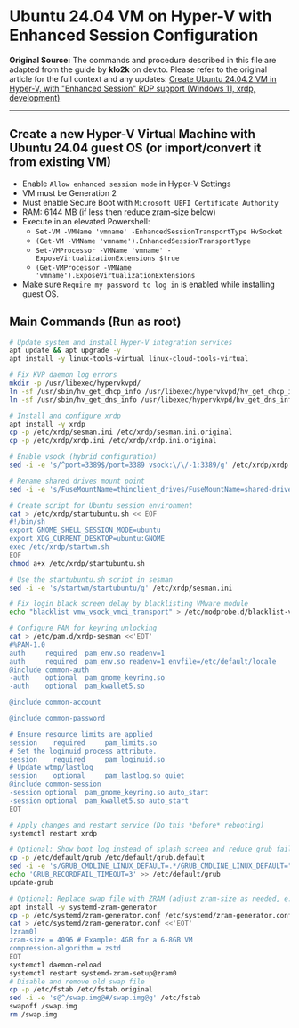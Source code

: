 # Ubuntu 24.04 VM on Hyper-V with Enhanced Session Configuration

**Original Source:** The commands and procedure described in this file are adapted from the guide by **klo2k** on dev.to. Please refer to the original article for the full context and any updates:
[Create Ubuntu 24.04.2 VM in Hyper-V, with "Enhanced Session" RDP support (Windows 11, xrdp, development)](https://dev.to/klo2k/create-ubuntu-24042-vm-in-hyper-v-with-enhanced-session-rdp-support-windows-11-xrdp-1omk)

---

## Create a new Hyper-V Virtual Machine with Ubuntu 24.04 guest OS (or import/convert it from existing VM)

- Enable `Allow enhanced session mode` in Hyper-V Settings
- VM must be Generation 2
- Must enable Secure Boot with `Microsoft UEFI Certificate Authority`
- RAM: 6144 MB (if less then reduce zram-size below)
- Execute in an elevated Powershell:
  - `Set-VM -VMName 'vmname' -EnhancedSessionTransportType HvSocket`
  - `(Get-VM -VMName 'vmname').EnhancedSessionTransportType`
  - `Set-VMProcessor -VMName 'vmname' -ExposeVirtualizationExtensions $true`
  - `(Get-VMProcessor -VMName 'vmname').ExposeVirtualizationExtensions`
- Make sure `Require my password to log in` is enabled while installing guest OS.

## Main Commands (Run as root)

```bash
# Update system and install Hyper-V integration services
apt update && apt upgrade -y
apt install -y linux-tools-virtual linux-cloud-tools-virtual

# Fix KVP daemon log errors
mkdir -p /usr/libexec/hypervkvpd/
ln -sf /usr/sbin/hv_get_dhcp_info /usr/libexec/hypervkvpd/hv_get_dhcp_info
ln -sf /usr/sbin/hv_get_dns_info /usr/libexec/hypervkvpd/hv_get_dns_info

# Install and configure xrdp
apt install -y xrdp
cp -p /etc/xrdp/sesman.ini /etc/xrdp/sesman.ini.original
cp -p /etc/xrdp/xrdp.ini /etc/xrdp/xrdp.ini.original

# Enable vsock (hybrid configuration)
sed -i -e 's/^port=3389$/port=3389 vsock:\/\/-1:3389/g' /etc/xrdp/xrdp.ini

# Rename shared drives mount point
sed -i -e 's/FuseMountName=thinclient_drives/FuseMountName=shared-drives/g' /etc/xrdp/sesman.ini

# Create script for Ubuntu session environment
cat > /etc/xrdp/startubuntu.sh << EOF
#!/bin/sh
export GNOME_SHELL_SESSION_MODE=ubuntu
export XDG_CURRENT_DESKTOP=ubuntu:GNOME
exec /etc/xrdp/startwm.sh
EOF
chmod a+x /etc/xrdp/startubuntu.sh

# Use the startubuntu.sh script in sesman
sed -i -e 's/startwm/startubuntu/g' /etc/xrdp/sesman.ini

# Fix login black screen delay by blacklisting VMware module
echo "blacklist vmw_vsock_vmci_transport" > /etc/modprobe.d/blacklist-vmw_vsock_vmci_transport.conf

# Configure PAM for keyring unlocking
cat > /etc/pam.d/xrdp-sesman <<'EOT'
#%PAM-1.0
auth     required  pam_env.so readenv=1
auth     required  pam_env.so readenv=1 envfile=/etc/default/locale
@include common-auth
-auth    optional  pam_gnome_keyring.so
-auth    optional  pam_kwallet5.so

@include common-account

@include common-password

# Ensure resource limits are applied
session    required     pam_limits.so
# Set the loginuid process attribute.
session    required     pam_loginuid.so
# Update wtmp/lastlog
session    optional     pam_lastlog.so quiet
@include common-session
-session optional  pam_gnome_keyring.so auto_start
-session optional  pam_kwallet5.so auto_start
EOT

# Apply changes and restart service (Do this *before* rebooting)
systemctl restart xrdp

# Optional: Show boot log instead of splash screen and reduce grub fail timeout
cp -p /etc/default/grub /etc/default/grub.default
sed -i -e 's/GRUB_CMDLINE_LINUX_DEFAULT=.*/GRUB_CMDLINE_LINUX_DEFAULT=""/g' /etc/default/grub
echo 'GRUB_RECORDFAIL_TIMEOUT=3' >> /etc/default/grub
update-grub

# Optional: Replace swap file with ZRAM (adjust zram-size as needed, e.g., half of VM RAM)
apt install -y systemd-zram-generator
cp -p /etc/systemd/zram-generator.conf /etc/systemd/zram-generator.conf.original
cat > /etc/systemd/zram-generator.conf <<'EOT'
[zram0]
zram-size = 4096 # Example: 4GB for a 6-8GB VM
compression-algorithm = zstd
EOT
systemctl daemon-reload
systemctl restart systemd-zram-setup@zram0
# Disable and remove old swap file
cp -p /etc/fstab /etc/fstab.original
sed -i -e 's@^/swap.img@#/swap.img@g' /etc/fstab
swapoff /swap.img
rm /swap.img
```
